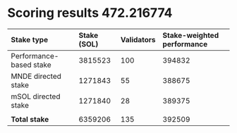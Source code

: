 # Scoring results 472.216774

| Stake type              | Stake (SOL) | Validators | Stake-weighted performance |
|:------------------------|:------------|:-----------|:---------------------------|
| Performance-based stake | 3815523     | 100        | 394832                     |
| MNDE directed stake     | 1271843     | 55         | 388675                     |
| mSOL directed stake     | 1271840     | 28         | 389375                     |
|                         |             |            |                            |
| **Total stake**         | 6359206     | 135        | 392509                     |
